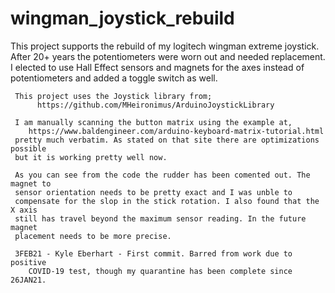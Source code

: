 # wingman_joystick_rebuild
This project supports the rebuild of my logitech wingman extreme joystick.
     After 20+ years the potentiometers were worn out and needed replacement.
     I elected to use Hall Effect sensors and magnets for the axes instead of
     potentiometers and added a toggle switch as well.

     This project uses the Joystick library from; 
          https://github.com/MHeironimus/ArduinoJoystickLibrary

     I am manually scanning the button matrix using the example at,
        https://www.baldengineer.com/arduino-keyboard-matrix-tutorial.html
     pretty much verbatim. As stated on that site there are optimizations possible
     but it is working pretty well now.

     As you can see from the code the rudder has been comented out. The magnet to
     sensor orientation needs to be pretty exact and I was unble to
     compensate for the slop in the stick rotation. I also found that the X axis
     still has travel beyond the maximum sensor reading. In the future magnet
     placement needs to be more precise.

     3FEB21 - Kyle Eberhart - First commit. Barred from work due to positive 
        COVID-19 test, though my quarantine has been complete since 26JAN21.
